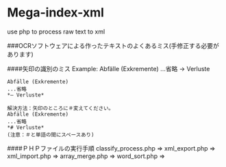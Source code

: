 Mega-index-xml
==============

use php to process raw text to xml

###OCRソフトウェアによる作ったテキストのよくあるミス(手修正する必要があります)

####矢印の識別のミス
    Example:
    Abfälle (Exkremente)
    ...省略
    → Verluste
    
    Abfälle (Exkremente)
    ...省略
    *— Verluste*
    
    解決方法：矢印のところに＃変えてください。
    Abfälle (Exkremente)
    ...省略
    *# Verluste*
    (注意：＃と単語の間にスペースあり)

####ＰＨＰファイルの実行手順
classify_process.php =>
xml_export.php =>
xml_import.php =>
array_merge.php =>
word_sort.php =>

